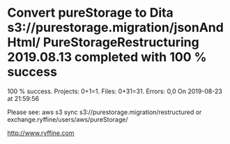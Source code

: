 # Convert pureStorage to Dita s3://purestorage.migration/jsonAndHtml/ PureStorageRestructuring 2019.08.13 completed with 100 % success

100 % success. Projects: 0+1=1.  Files: 0+31=31. Errors: 0,0  On 2019-08-23 at 21:59:56



Please see: aws s3 sync s3://purestorage.migration/restructured or exchange.ryffine/users/aws/pureStorage/

http://www.ryffine.com
